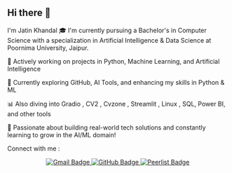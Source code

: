 ## Hi there 👋
        
I'm Jatin Khandal
🎓 I'm currently pursuing a Bachelor's in Computer Science with a specialization in Artificial Intelligence & Data Science at Poornima University, Jaipur.

🔭 Actively working on projects in Python, Machine Learning, and Artificial Intelligence

🌱 Currently exploring GitHub, AI Tools, and enhancing my skills in Python & ML

📊 Also diving into Gradio , CV2 , Cvzone , Streamlit , Linux , SQL, Power BI, and other tools 

🚀 Passionate about building real-world tech solutions and constantly learning to grow in the AI/ML domain!

Connect with me :
<p align="center">
  <a href="mailto:khandaljatin2187@gmail.com">
    <img src="https://img.shields.io/badge/Gmail-D14836?style=for-the-badge&logo=gmail&logoColor=white" alt="Gmail Badge"/>
  </a>
  <a href="https://www.linkedin.com/in/jatinkhandal001>
    <img src="https://img.shields.io/badge/LinkedIn-0077B5?style=for-the-badge&logo=linkedin&logoColor=white" alt="LinkedIn Badge"/>
  </a>
  <a href="https://github.com/jatinkhandal001">
    <img src="https://img.shields.io/badge/GitHub-100000?style=for-the-badge&logo=github&logoColor=white" alt="GitHub Badge"/>
  </a>
  <a href="https://peerlist.io/jatinkhandal001">
    <img src="https://img.shields.io/badge/Peerlist-121212?style=for-the-badge&logo=peerlist&logoColor=white" alt="Peerlist Badge"/>
  </a>
</p>

